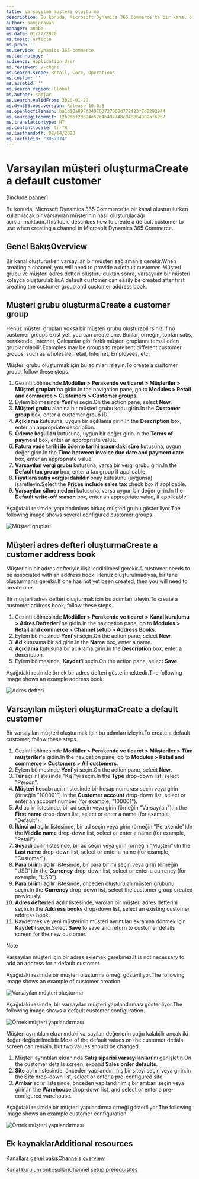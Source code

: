```yaml
---
title: Varsayılan müşteri oluşturma
description: Bu konuda, Microsoft Dynamics 365 Commerce'te bir kanal oluşturulurken kullanılacak bir varsayılan müşterinin nasıl oluşturulacağı açıklanmaktadır.
author: samjarawan
manager: annbe
ms.date: 01/27/2020
ms.topic: article
ms.prod: ''
ms.service: dynamics-365-commerce
ms.technology: ''
audience: Application User
ms.reviewer: v-chgri
ms.search.scope: Retail, Core, Operations
ms.custom: ''
ms.assetid: ''
ms.search.region: Global
ms.author: samjar
ms.search.validFrom: 2020-01-20
ms.dyn365.ops.version: Release 10.0.8
ms.openlocfilehash: ba1d10a897f349703737068d772423f7d0292944
ms.sourcegitcommit: 12b9d6f2dd24e52e46487748c848864909af6967
ms.translationtype: HT
ms.contentlocale: tr-TR
ms.lasthandoff: 02/14/2020
ms.locfileid: "3057974"
---
```

# <a name="create-a-default-customer"></a><span data-ttu-id="b74d5-103">Varsayılan müşteri oluşturma</span><span class="sxs-lookup"><span data-stu-id="b74d5-103">Create a default customer</span></span>


[!include [banner](includes/banner.md)]

<span data-ttu-id="b74d5-104">Bu konuda, Microsoft Dynamics 365 Commerce'te bir kanal oluşturulurken kullanılacak bir varsayılan müşterinin nasıl oluşturulacağı açıklanmaktadır.</span><span class="sxs-lookup"><span data-stu-id="b74d5-104">This topic describes how to create a default customer to use when creating a channel in Microsoft Dynamics 365 Commerce.</span></span>

## <a name="overview"></a><span data-ttu-id="b74d5-105">Genel Bakış</span><span class="sxs-lookup"><span data-stu-id="b74d5-105">Overview</span></span>

<span data-ttu-id="b74d5-106">Bir kanal oluştururken varsayılan bir müşteri sağlamanız gerekir.</span><span class="sxs-lookup"><span data-stu-id="b74d5-106">When creating a channel, you will need to provide a default customer.</span></span> <span data-ttu-id="b74d5-107">Müşteri grubu ve müşteri adres defteri oluşturulduktan sonra, varsayılan bir müşteri kolayca oluşturulabilir.</span><span class="sxs-lookup"><span data-stu-id="b74d5-107">A default customer can easily be created after first creating the customer group and customer address book.</span></span>

## <a name="create-a-customer-group"></a><span data-ttu-id="b74d5-108">Müşteri grubu oluşturma</span><span class="sxs-lookup"><span data-stu-id="b74d5-108">Create a customer group</span></span>

<span data-ttu-id="b74d5-109">Henüz müşteri grupları yoksa bir müşteri grubu oluşturabilirsiniz.</span><span class="sxs-lookup"><span data-stu-id="b74d5-109">If no customer groups exist yet, you can create one.</span></span> <span data-ttu-id="b74d5-110">Bunlar, örneğin, toptan satış, perakende, Internet, Çalışanlar gibi farklı müşteri gruplarını temsil eden gruplar olabilir.</span><span class="sxs-lookup"><span data-stu-id="b74d5-110">Examples may be groups to represent different customer groups, such as wholesale, retail, Internet, Employees, etc.</span></span>

<span data-ttu-id="b74d5-111">Müşteri grubu oluşturmak için bu adımları izleyin.</span><span class="sxs-lookup"><span data-stu-id="b74d5-111">To create a customer group, follow these steps.</span></span>

1. <span data-ttu-id="b74d5-112">Gezinti bölmesinde **Modüller \> Perakende ve ticaret \> Müşteriler \> Müşteri grupları**'na gidin.</span><span class="sxs-lookup"><span data-stu-id="b74d5-112">In the navigation pane, go to **Modules \> Retail and commerce \> Customers \> Customer groups**.</span></span>
1. <span data-ttu-id="b74d5-113">Eylem bölmesinde **Yeni**'yi seçin.</span><span class="sxs-lookup"><span data-stu-id="b74d5-113">On the action pane, select **New**.</span></span>
1. <span data-ttu-id="b74d5-114">**Müşteri grubu** alanına bir müşteri grubu kodu girin.</span><span class="sxs-lookup"><span data-stu-id="b74d5-114">In the **Customer group** box, enter a customer group ID.</span></span>
1. <span data-ttu-id="b74d5-115">**Açıklama** kutusuna, uygun bir açıklama girin.</span><span class="sxs-lookup"><span data-stu-id="b74d5-115">In the **Description** box, enter an appropriate description.</span></span>
1. <span data-ttu-id="b74d5-116">**Ödeme koşulları** kutusuna, uygun bir değer girin.</span><span class="sxs-lookup"><span data-stu-id="b74d5-116">In the **Terms of payment** box, enter an appropriate value.</span></span>
1. <span data-ttu-id="b74d5-117">**Fatura vade tarihi ile ödeme tarihi arasındaki süre** kutusuna, uygun değer girin.</span><span class="sxs-lookup"><span data-stu-id="b74d5-117">In the **Time between invoice due date and payment date** box, enter an appropriate value.</span></span>
1. <span data-ttu-id="b74d5-118">**Varsayılan vergi grubu** kutusuna, varsa bir vergi grubu girin.</span><span class="sxs-lookup"><span data-stu-id="b74d5-118">In the **Default tax group** box, enter a tax group if applicable.</span></span>
1. <span data-ttu-id="b74d5-119">**Fiyatlara satış vergisi dahildir** onay kutusunu (uygunsa) işaretleyin.</span><span class="sxs-lookup"><span data-stu-id="b74d5-119">Select the **Prices include sales tax** check box if applicable.</span></span>
1. <span data-ttu-id="b74d5-120">**Varsayılan silme nedeni** kutusuna, varsa uygun bir değer girin.</span><span class="sxs-lookup"><span data-stu-id="b74d5-120">In the **Default write-off reason** box, enter an appropriate value, if applicable.</span></span>

<span data-ttu-id="b74d5-121">Aşağıdaki resimde, yapılandırılmış birkaç müşteri grubu gösteriliyor.</span><span class="sxs-lookup"><span data-stu-id="b74d5-121">The following image shows several configured customer groups.</span></span>

![Müşteri grupları](media/customer-groups.png)

## <a name="create-a-customer-address-book"></a><span data-ttu-id="b74d5-123">Müşteri adres defteri oluşturma</span><span class="sxs-lookup"><span data-stu-id="b74d5-123">Create a customer address book</span></span>

<span data-ttu-id="b74d5-124">Müşterinin bir adres defteriyle ilişkilendirilmesi gerekir.</span><span class="sxs-lookup"><span data-stu-id="b74d5-124">A customer needs to be associated with an address book.</span></span> <span data-ttu-id="b74d5-125">Henüz oluşturulmadıysa, bir tane oluşturmanız gerekir.</span><span class="sxs-lookup"><span data-stu-id="b74d5-125">If one has not yet been created, then you will need to create one.</span></span>

<span data-ttu-id="b74d5-126">Bir müşteri adres defteri oluşturmak için bu adımları izleyin.</span><span class="sxs-lookup"><span data-stu-id="b74d5-126">To create a customer address book, follow these steps.</span></span>

1. <span data-ttu-id="b74d5-127">Gezinti bölmesinde **Modüller \> Perakende ve ticaret \> Kanal kurulumu \> Adres Defterleri**'ne gidin.</span><span class="sxs-lookup"><span data-stu-id="b74d5-127">In the navigation pane, go to **Modules \> Retail and commerce \> Channel setup \> Address Books**.</span></span>
1. <span data-ttu-id="b74d5-128">Eylem bölmesinde **Yeni**'yi seçin.</span><span class="sxs-lookup"><span data-stu-id="b74d5-128">On the action pane, select **New**.</span></span>
1. <span data-ttu-id="b74d5-129">**Ad** kutusuna bir ad girin.</span><span class="sxs-lookup"><span data-stu-id="b74d5-129">In the **Name** box, enter a name.</span></span>
1. <span data-ttu-id="b74d5-130">**Açıklama** kutusuna bir açıklama girin.</span><span class="sxs-lookup"><span data-stu-id="b74d5-130">In the **Description** box, enter a description.</span></span>
1. <span data-ttu-id="b74d5-131">Eylem bölmesinde, **Kaydet**'i seçin.</span><span class="sxs-lookup"><span data-stu-id="b74d5-131">On the action pane, select **Save**.</span></span>

<span data-ttu-id="b74d5-132">Aşağıdaki resimde örnek bir adres defteri gösterilmektedir.</span><span class="sxs-lookup"><span data-stu-id="b74d5-132">The following image shows an example address book.</span></span>

![Adres defteri](media/address-book.png)

## <a name="create-a-default-customer"></a><span data-ttu-id="b74d5-134">Varsayılan müşteri oluşturma</span><span class="sxs-lookup"><span data-stu-id="b74d5-134">Create a default customer</span></span>

<span data-ttu-id="b74d5-135">Bir varsayılan müşteri oluşturmak için bu adımları izleyin.</span><span class="sxs-lookup"><span data-stu-id="b74d5-135">To create a default customer, follow these steps.</span></span>

1. <span data-ttu-id="b74d5-136">Gezinti bölmesinde **Modüller \> Perakende ve ticaret \> Müşteriler \> Tüm müşteriler**'e gidin.</span><span class="sxs-lookup"><span data-stu-id="b74d5-136">In the navigation pane, go to **Modules \> Retail and commerce \> Customers \> All customers**.</span></span>
1. <span data-ttu-id="b74d5-137">Eylem bölmesinde **Yeni**'yi seçin.</span><span class="sxs-lookup"><span data-stu-id="b74d5-137">On the action pane, select **New**.</span></span>
1. <span data-ttu-id="b74d5-138">**Tür** açılır listesinde "Kişi"yi seçin.</span><span class="sxs-lookup"><span data-stu-id="b74d5-138">In the **Type** drop-down list, select "Person".</span></span>
1. <span data-ttu-id="b74d5-139">**Müşteri hesabı** açılır listesinde bir hesap numarası seçin veya girin (örneğin "100001").</span><span class="sxs-lookup"><span data-stu-id="b74d5-139">In the **Customer account** drop-down list, select or enter an account number (for example, "100001").</span></span>
1. <span data-ttu-id="b74d5-140">**Ad** açılır listesinde, bir ad seçin veya girin (örneğin "Varsayılan").</span><span class="sxs-lookup"><span data-stu-id="b74d5-140">In the **First name** drop-down list, select or enter a name (for example, "Default").</span></span>
1. <span data-ttu-id="b74d5-141">**İkinci ad** açılır listesinde, bir ad seçin veya girin (örneğin "Perakende").</span><span class="sxs-lookup"><span data-stu-id="b74d5-141">In the **Middle name** drop-down list, select or enter a name (for example, "Retail").</span></span>
1. <span data-ttu-id="b74d5-142">**Soyadı** açılır listesinde, bir ad seçin veya girin (örneğin "Müşteri").</span><span class="sxs-lookup"><span data-stu-id="b74d5-142">In the **Last name** drop-down list, select or enter a name (for example, "Customer").</span></span>
1. <span data-ttu-id="b74d5-143">**Para birimi** açılır listesinde, bir para birimi seçin veya girin (örneğin "USD").</span><span class="sxs-lookup"><span data-stu-id="b74d5-143">In the **Currency** drop-down list, select or enter a currency (for example, "USD").</span></span>
1. <span data-ttu-id="b74d5-144">**Para birimi** açılır listesinde, önceden oluşturulan müşteri grubunu seçin.</span><span class="sxs-lookup"><span data-stu-id="b74d5-144">In the **Currency** drop-down list, select the customer group created previously.</span></span>
1. <span data-ttu-id="b74d5-145">**Adres defterleri** açılır listesinde, varolan bir müşteri adres defterini seçin.</span><span class="sxs-lookup"><span data-stu-id="b74d5-145">In the **Address books**  drop-down list, select an existing customer address book.</span></span>
1. <span data-ttu-id="b74d5-146">Kaydetmek ve yeni müşterinin müşteri ayrıntıları ekranına dönmek için **Kaydet**'i seçin.</span><span class="sxs-lookup"><span data-stu-id="b74d5-146">Select **Save** to save and return to customer details screen for the new customer.</span></span>

> [!NOTE]
> <span data-ttu-id="b74d5-147">Varsayılan müşteri için bir adres eklemek gerekmez.</span><span class="sxs-lookup"><span data-stu-id="b74d5-147">It is not necessary to add an address for a default customer.</span></span>

<span data-ttu-id="b74d5-148">Aşağıdaki resimde bir müşteri oluşturma örneği gösteriliyor.</span><span class="sxs-lookup"><span data-stu-id="b74d5-148">The following image shows an example of customer creation.</span></span>

![Varsayılan müşteri oluşturma](media/default-customer-creation.png)

<span data-ttu-id="b74d5-150">Aşağıdaki resimde, bir varsayılan müşteri yapılandırması gösteriliyor.</span><span class="sxs-lookup"><span data-stu-id="b74d5-150">The following image shows a default customer configuration.</span></span>

![Örnek müşteri yapılandırması](media/default-customer-configuration1.png)

<span data-ttu-id="b74d5-152">Müşteri ayrıntıları ekranındaki varsayılan değerlerin çoğu kalabilir ancak iki değer değiştirilmelidir.</span><span class="sxs-lookup"><span data-stu-id="b74d5-152">Most of the default values on the customer detials screen can remain, but two values should be changed.</span></span>

1. <span data-ttu-id="b74d5-153">Müşteri ayrıntıları ekranında **Satış siparişi varsayılanları**'nı genişletin.</span><span class="sxs-lookup"><span data-stu-id="b74d5-153">On the customer details screen, expand **Sales order defaults**.</span></span>
1. <span data-ttu-id="b74d5-154">**Site** açılır listesinde, önceden yapılandırılmış bir siteyi seçin veya girin.</span><span class="sxs-lookup"><span data-stu-id="b74d5-154">In the **Site** drop-down list, select or enter a pre-configured site.</span></span>
1. <span data-ttu-id="b74d5-155">**Ambar** açılır listesinde, önceden yapılandırılmış bir ambarı seçin veya girin.</span><span class="sxs-lookup"><span data-stu-id="b74d5-155">In the **Warehouse** drop-down list, and select or enter a pre-configured warehouse.</span></span>

<span data-ttu-id="b74d5-156">Aşağıdaki resimde bir müşteri yapılandırma örneği gösteriliyor.</span><span class="sxs-lookup"><span data-stu-id="b74d5-156">The following image shows an example customer configuration.</span></span>

![Örnek müşteri yapılandırması](media/default-customer-configuration2.png)

## <a name="additional-resources"></a><span data-ttu-id="b74d5-158">Ek kaynaklar</span><span class="sxs-lookup"><span data-stu-id="b74d5-158">Additional resources</span></span>

[<span data-ttu-id="b74d5-159">Kanallara genel bakış</span><span class="sxs-lookup"><span data-stu-id="b74d5-159">Channels overview</span></span>](channels-overview.md)

[<span data-ttu-id="b74d5-160">Kanal kurulum önkoşulları</span><span class="sxs-lookup"><span data-stu-id="b74d5-160">Channel setup prerequisites</span></span>](channels-prerequisites.md)
